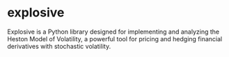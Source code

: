 # explosive
Explosive is a Python library designed for implementing and analyzing the Heston Model of Volatility, a powerful tool for pricing and hedging financial derivatives with stochastic volatility.
